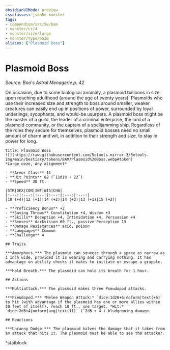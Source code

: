 ```yaml
---
obsidianUIMode: preview
cssclasses: json5e-monster
tags:
- compendium/src/5e/bam
- monster/cr/4
- monster/size/large
- monster/type/ooze
aliases: ["Plasmoid Boss"]
---
```

# Plasmoid Boss
*Source: Boo's Astral Menagerie p. 42*  

On occasion, due to some biological anomaly, a plasmoid balloons in size upon reaching adulthood (around the age of twenty years). Plasmoids who use their increased size and strength to boss around smaller, weaker creatures can easily end up in positions of power, surrounded by loyal underlings, sycophants, and would-be usurpers. A plasmoid boss might be the master of a guild, the leader of a criminal enterprise, the lord of a plasmoid community, or the captain of a spelljamming ship. Regardless of the roles they secure for themselves, plasmoid bosses need no small amount of charm and wit, in addition to their strength and size, to stay in power for long.

```ad-statblock
title: Plasmoid Boss
![](https://raw.githubusercontent.com/5etools-mirror-3/5etools-img/main/bestiary/tokens/BAM/Plasmoid%20Boss.webp#token)
*Large ooze, Any alignment*

- **Armor Class** 11
- **Hit Points** 82 (`11d10 + 22`)
- **Speed** 30 ft.

|STR|DEX|CON|INT|WIS|CHA|
|:---:|:---:|:---:|:---:|:---:|:---:|
|18 (+4)|12 (+1)|14 (+2)|14 (+2)|13 (+1)|15 (+2)|

- **Proficiency Bonus** +2
- **Saving Throws** Constitution +4, Wisdom +3
- **Skills** Deception +4, Intimidation +4, Persuasion +4
- **Senses** darkvision 60 ft., passive Perception 13
- **Damage Resistances** acid, poison
- **Languages** Common
- **Challenge** 4

## Traits

***Amorphous.*** The plasmoid can squeeze through a space as narrow as 1 inch wide, provided it is wearing and carrying nothing. It has advantage on ability checks it makes to initiate or escape a grapple.

***Hold Breath.*** The plasmoid can hold its breath for 1 hour.

## Actions

***Multiattack.*** The plasmoid makes three Pseudopod attacks.

***Pseudopod.*** *Melee Weapon Attack:* `dice:1d20+6|noform|text(+6)` to hit (with advantage if the plasmoid has one or more allies within 10 feet of itself), reach 10 ft., one target. *Hit:* `dice:2d6+4|noform|avg|text(11)` (`2d6 + 4`) bludgeoning damage.

## Reactions

***Uncanny Dodge.*** The plasmoid halves the damage that it takes from an attack that hits it. The plasmoid must be able to see the attacker.
```
^statblock